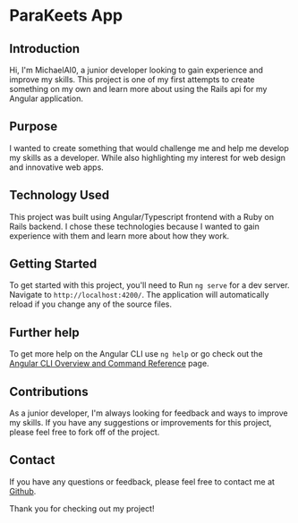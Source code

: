 # ParaKeets App

## Introduction

Hi, I'm MichaelAI0, a junior developer looking to gain experience and improve my skills. This project is one of my first attempts to create something on my own and learn more about using the Rails api for my Angular application.

## Purpose

I wanted to create something that would challenge me and help me develop my skills as a developer. While also highlighting my interest for web design and innovative web apps.

## Technology Used

This project was built using Angular/Typescript frontend with a Ruby on Rails backend. I chose these technologies because I wanted to gain experience with them and learn more about how they work.

## Getting Started

To get started with this project, you'll need to Run `ng serve` for a dev server. Navigate to `http://localhost:4200/`. The application will automatically reload if you change any of the source files.

## Further help

To get more help on the Angular CLI use `ng help` or go check out the [Angular CLI Overview and Command Reference](https://angular.io/cli) page.

## Contributions

As a junior developer, I'm always looking for feedback and ways to improve my skills. If you have any suggestions or improvements for this project, please feel free to fork off of the project.

## Contact

If you have any questions or feedback, please feel free to contact me at [Github](https://github.com/MichaelAl0).

Thank you for checking out my project!
